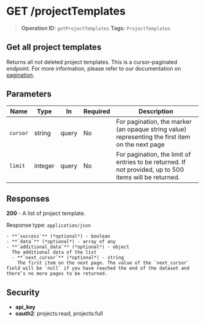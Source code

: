 # GET /projectTemplates

> **Operation ID:** `getProjectTemplates`
> **Tags:** `ProjectTemplates`

## Get all project templates

Returns all not deleted project templates. This is a cursor-paginated endpoint. For more information, please refer to our documentation on <a href="https://pipedrive.readme.io/docs/core-api-concepts-pagination" target="_blank" rel="noopener noreferrer">pagination</a>.

## Parameters

| Name | Type | In | Required | Description |
|------|------|-------|----------|-------------|
| `cursor` | string | query | No | For pagination, the marker (an opaque string value) representing the first item on the next page |
| `limit` | integer | query | No | For pagination, the limit of entries to be returned. If not provided, up to 500 items will be returned. |

## Responses

**200** - A list of project template.

Response type: `application/json`

```
- **`success`** (*optional*) - boolean
- **`data`** (*optional*) - array of any
- **`additional_data`** (*optional*) - object
  The additional data of the list
  - **`next_cursor`** (*optional*) - string
    The first item on the next page. The value of the `next_cursor` field will be `null` if you have reached the end of the dataset and there’s no more pages to be returned.
```


## Security

- **api_key**
- **oauth2**: projects:read, projects:full